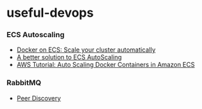 # useful-devops

### ECS Autoscaling

- [Docker on ECS: Scale your cluster automatically](https://garbe.io/blog/2016/10/17/docker-on-ecs-scale-your-ecs-cluster-automatically/)
- [A better solution to ECS AutoScaling](https://garbe.io/blog/2017/04/12/a-better-solution-to-ecs-autoscaling/)
- [AWS Tutorial: Auto Scaling Docker Containers in Amazon ECS
  ](https://www.codementor.io/jholub/amazon-ecs-auto-scale-docker-containers-6keydo24n)

### RabbitMQ

- [Peer Discovery](https://www.rabbitmq.com/blog/2018/02/12/peer-discovery-subsystem-in-rabbitmq-3-7/)
